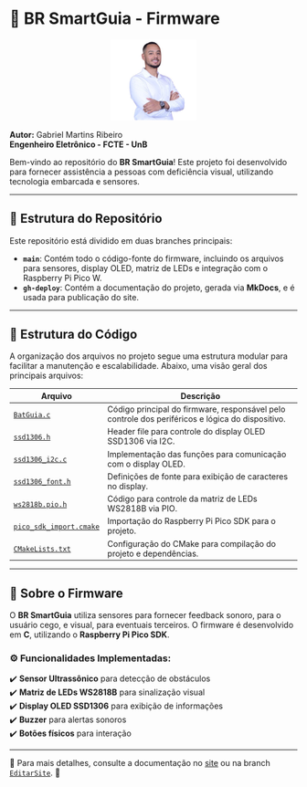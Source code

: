 # 🚀 BR SmartGuia - Firmware

<p align="center">
  <img src="assets/img/Gabriel.jpeg" alt="Gabriel Martins Ribeiro" width="150">
</p>

**Autor:** Gabriel Martins Ribeiro  
**Engenheiro Eletrônico - FCTE - UnB**  

Bem-vindo ao repositório do **BR SmartGuia**! Este projeto foi desenvolvido para fornecer assistência a pessoas com deficiência visual, utilizando tecnologia embarcada e sensores.

---

## 📁 Estrutura do Repositório

Este repositório está dividido em duas branches principais:

- **`main`**: Contém todo o código-fonte do firmware, incluindo os arquivos para sensores, display OLED, matriz de LEDs e integração com o Raspberry Pi Pico W.
- **`gh-deploy`**: Contém a documentação do projeto, gerada via **MkDocs**, e é usada para publicação do site.

---

## 📜 Estrutura do Código

A organização dos arquivos no projeto segue uma estrutura modular para facilitar a manutenção e escalabilidade. Abaixo, uma visão geral dos principais arquivos:

| Arquivo                    | Descrição |
|----------------------------|------------------------------------------------|
| [`BatGuia.c`](https://github.com/Gabrielrmg/EMBARCATECH/blob/main/codigos/BatGuia.c) | Código principal do firmware, responsável pelo controle dos periféricos e lógica do dispositivo. |
| [`ssd1306.h`](https://github.com/Gabrielrmg/EMBARCATECH/blob/main/codigos/ssd1306.h) | Header file para controle do display OLED SSD1306 via I2C. |
| [`ssd1306_i2c.c`](https://github.com/Gabrielrmg/EMBARCATECH/blob/main/codigos/ssd1306_i2c.c) | Implementação das funções para comunicação com o display OLED. |
| [`ssd1306_font.h`](https://github.com/Gabrielrmg/EMBARCATECH/blob/main/codigos/ssd1306_font.h) | Definições de fonte para exibição de caracteres no display. |
| [`ws2818b.pio.h`](https://github.com/Gabrielrmg/EMBARCATECH/blob/main/codigos/ws2818b.pio.h) | Código para controle da matriz de LEDs WS2818B via PIO. |
| [`pico_sdk_import.cmake`](https://github.com/Gabrielrmg/EMBARCATECH/blob/main/codigos/pico_sdk_import.cmake) | Importação do Raspberry Pi Pico SDK para o projeto. |
| [`CMakeLists.txt`](https://github.com/Gabrielrmg/EMBARCATECH/blob/main/codigos/CMakeLists.txt) | Configuração do CMake para compilação do projeto e dependências. |

---

## 📌 Sobre o Firmware

O **BR SmartGuia** utiliza sensores para fornecer feedback sonoro, para o usuário cego, e visual, para eventuais terceiros. O firmware é desenvolvido em **C**, utilizando o **Raspberry Pi Pico SDK**.

### ⚙️ Funcionalidades Implementadas:

✔️ **Sensor Ultrassônico** para detecção de obstáculos  
✔️ **Matriz de LEDs WS2818B** para sinalização visual  
✔️ **Display OLED SSD1306** para exibição de informações  
✔️ **Buzzer** para alertas sonoros  
✔️ **Botões físicos** para interação  

---

📌 Para mais detalhes, consulte a documentação no [site](https://gabrielrmg.github.io/EMBARCATECH/) ou na branch [`EditarSite`](https://github.com/Gabrielrmg/EMBARCATECH/tree/EditarSite?tab=readme-ov-file). 🚀